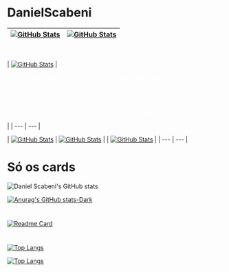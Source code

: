 # DanielScabeni

| [![GitHub Stats](https://github-readme-stats.vercel.app/api?username=DanielScabeni&show_icons=true&card_width=300&theme=chartreuse-dark)](https://github.com/DanielScabeni) | [![GitHub Stats](https://github-readme-stats.vercel.app/api?username=DanielScabeni&show_icons=true&card_width=130&theme=dark#gh-dark-mode-only)](https://github.com/DanielScabeni) |
| --- | --- |



<br>

| [![GitHub Stats](https://github-readme-stats.vercel.app/api/pin/?username=DanielScabeni&repo=Random-Things)](https://github.com/DanielScabeni/Random-Things) | <p style="color: white;">These repositories are used for various tests between functions, commands, files, directories, code variables, or even to save layouts used in other repositories</p>
  <p style="color: white;">On some occasions, no one should have access to it, but it is public, be very careful, as it may have files with personal passwords</p> |
| --- | --- |

<br>

| [![GitHub Stats](https://github-readme-stats.vercel.app/api/top-langs/?username=DanielScabeni&layout=donut-vertical)](https://github.com/DanielScabeni) 
| [![GitHub Stats](https://github-readme-stats.vercel.app/api/top-langs/?username=DanielScabeni&langs_count=8)](https://github.com/DanielScabeni) |
| [![GitHub Stats](https://github-readme-stats.vercel.app/api/top-langs/?username=DanielScabeni&layout=pie)](https://github.com/DanielScabeni) |
| --- | --- |

# Só os cards


![Daniel Scabeni's GitHub stats](https://github-readme-stats.vercel.app/api?username=DanielScabeni&show_icons=true&theme=chartreuse-dark)


[![Anurag's GitHub stats-Dark](https://github-readme-stats.vercel.app/api?username=DanielScabeni&show_icons=true&theme=dark#gh-dark-mode-only)](https://github.com/DanielScabeni)

#

[![Readme Card](https://github-readme-stats.vercel.app/api/pin/?username=DanielScabeni&repo=Random-Things)](https://github.com/DanielScabeni/Random-Things)

#

[![Top Langs](https://github-readme-stats.vercel.app/api/top-langs/?username=DanielScabeni&layout=donut-vertical)](https://github.com/DanielScabeni)

[![Top Langs](https://github-readme-stats.vercel.app/api/top-langs/?username=DanielScabeni&langs_count=8)](https://github.com/DanielScabeni)

